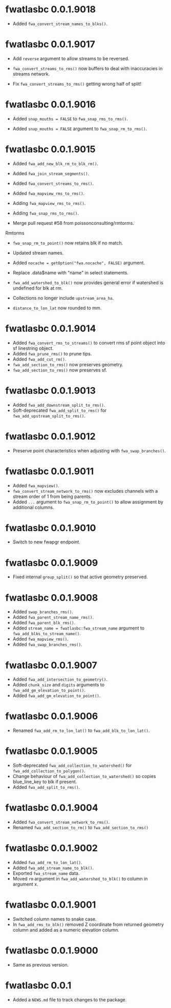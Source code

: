 <!-- NEWS.md is maintained by https://fledge.cynkra.com, contributors should not edit this file -->

# fwatlasbc 0.0.1.9018

- Added `fwa_convert_stream_names_to_blks()`.


# fwatlasbc 0.0.1.9017

- Add `reverse` argument to allow streams to be reversed.

- `fwa_convert_streams_to_rms()` now buffers to deal with inaccuracies in streams network.

- Fix `fwa_convert_streams_to_rms()` getting wrong half of split!


# fwatlasbc 0.0.1.9016

- Added `snap_mouths = FALSE` to `fwa_snap_rms_to_rms()`.

- Added `snap_mouths = FALSE` argument to `fwa_snap_rm_to_rms()`.


# fwatlasbc 0.0.1.9015

- Added `fwa_add_new_blk_rm_to_blk_rm()`.

- Added `fwa_join_stream_segments()`.

- Added `fwa_convert_streams_to_rms()`.

- Added `fwa_mapview_rms_to_rms()`.

- Adding `fwa_mapview_rms_to_rms()`.

- Adding `fwa_snap_rms_to_rms()`.

- Merge pull request #58 from poissonconsulting/rmtorms.

Rmtorms

- `fwa_snap_rm_to_point()` now retains blk if no match.

- Updated stream names.

- Added `nocache = getOption("fwa.nocache", FALSE)` argument.

- Replace .data$name with "name" in select statements.

- `fwa_add_watershed_to_blk()` now provides general error if watershed is undefined for blk at rm.

- Collections no longer include `upstream_area_ha`.

- `distance_to_lon_lat` now rounded to mm.


# fwatlasbc 0.0.1.9014

- Added `fwa_convert_rms_to_streams()` to convert rms sf point object into sf linestring object.
- Added `fwa_prune_rms()` to prune tips.
- Added `fwa_add_cut_rm()`.
- `fwa_add_section_to_rms()` now preserves geometry.
- `fwa_add_section_to_rms()` now preserves sf.


# fwatlasbc 0.0.1.9013

- Added `fwa_add_downstream_split_to_rms()`.
- Soft-deprecated `fwa_add_split_to_rms()` for `fwa_add_upstream_split_to_rms()`.


# fwatlasbc 0.0.1.9012

- Preserve point characteristics when adjusting with `fwa_swap_branches()`.


# fwatlasbc 0.0.1.9011

- Added `fwa_mapview()`.
- `fwa_convert_stream_network_to_rms()` now excludes channels with a stream order of 1 from being parents.
- Added `...` argument to `fwa_snap_rm_to_point()` to allow assignment by additional columns.


# fwatlasbc 0.0.1.9010

- Switch to new fwapgr endpoint.


# fwatlasbc 0.0.1.9009

- Fixed internal `group_split()` so that active geometry preserved.


# fwatlasbc 0.0.1.9008

- Added `swap_branches_rms()`.
- Added `fwa_parent_stream_name_rms()`.
- Added `fwa_parent_blk_rms()`.
- Added `stream_name = fwatlasbc:fwa_stream_name` argument to `fwa_add_blks_to_stream_name()`.
- Added `fwa_mapview_rms()`.
- Added `fwa_swap_branches_rms()`.


# fwatlasbc 0.0.1.9007

- Added `fwa_add_intersection_to_geometry()`.
- Added `chunk_size` and `digits` arguments to `fwa_add_gm_elevation_to_point()`.
- Added `fwa_add_gm_elevation_to_point()`.


# fwatlasbc 0.0.1.9006

- Renamed `fwa_add_rm_to_lon_lat()` to `fwa_add_blk_to_lon_lat()`.


# fwatlasbc 0.0.1.9005

- Soft-deprecated `fwa_add_collection_to_watershed()` for `fwa_add_collection_to_polygon()`.
- Change behaviour of `fwa_add_collection_to_watershed()` so copies blue_line_key to blk if present.
- Added `fwa_add_split_to_rms()`.


# fwatlasbc 0.0.1.9004

- Added `fwa_convert_stream_network_to_rms()`.
- Renamed `fwa_add_section_to_rm()` to `fwa_add_section_to_rms()`


# fwatlasbc 0.0.1.9002

- Added `fwa_add_rm_to_lon_lat()`.
- Added `fwa_add_stream_name_to_blk()`.
- Exported `fwa_stream_name` data.
- Moved `rm` argument in `fwa_add_watershed_to_blk()` to column in argument x.


# fwatlasbc 0.0.1.9001

- Switched column names to snake case.
- In `fwa_add_rms_to_blk()` removed Z coordinate from returned geometry column and added as a numeric elevation column.


# fwatlasbc 0.0.1.9000

- Same as previous version.


# fwatlasbc 0.0.1

* Added a `NEWS.md` file to track changes to the package.
